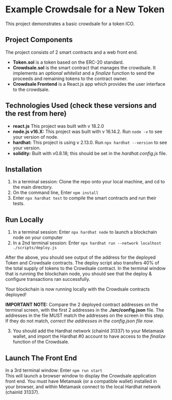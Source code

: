 # Example Crowdsale for a New Token

This project demonstrates a basic crowdsale for a token ICO.

## Project Components
The project consists of 2 smart contracts and a web front end.
- **Token.sol** is a token based on the ERC-20 standard.
- **Crowdsale.sol** is the smart contract that manages the crowdsale. It implements an *optional whitelist* and a *finalize* function to send the proceeds and remaining tokens to the contract owner.
- **Crowdsale Frontend** is a React.js app which provides the user interface to the crowdsale.

## Technologies Used (check these versions and the rest from here)
- **react.js**  This project was built with v 18.2.0
- **node.js v16.X:**  This project was built with v 16.14.2.  Run `node -v` to see your version of node.
- **hardhat:**  This project is using v 2.13.0.  Run `npx hardhat --version` to see your version.
- **solidity:**  Built with v0.8.18; this should be set in the *hardhat.config.js* file.

## Installation
1. In a terminal session:  Clone the repo onto your local machine, and cd to the main directory.
2. On the command line, Enter `npm install`
3. Enter `npx hardhat test` to compile the smart contracts and run their tests.

## Run Locally
1. In a terminal session:  Enter `npx hardhat node` to launch a blockchain node on your computer
2. In a 2nd terminal session:  Enter `npx hardhat run --network localhost ./scripts/deploy.js`

After the above, you should see output of the address for the deployed Token and Crowdsale contracts. The deploy script also transfers 40% of the total supply of tokens to the Crowdsale contract. In the terminal window that is running the blockchain node, you should see that the deploy & configure transactions ran successfully.

Your blockchain is now running locally with the Crowdsale contracts deployed!

**IMPORTANT NOTE:** Compare the 2 deployed contract addresses on the terminal screen, with the first 2 addresses in the **./src/config.json** file. The addresses in the file MUST match the addresses on the screen in this step. If they do not match, *correct the addresses in the config.json file now*.

3. You should add the Hardhat network (chainId 31337) to your Metamask wallet, and import the Hardhat #0 account to have access to the *finalize* function of the Crowdsale.

## Launch The Front End
In a 3rd terminal window:  Enter `npm run start`<br />
This will launch a browser window to display the Crowdsale application front end. You must have Metamask (or a compatible wallet) installed in your browser, and within Metamask connect to the local Hardhat network (chainId 31337).
